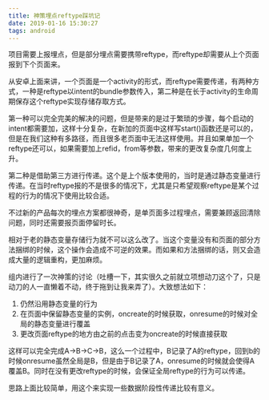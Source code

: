 ```yaml
---
title: 神策埋点reftype踩坑记
date: 2019-01-16 15:30:27
tags: android
---
```


项目需要上报埋点，但是部分埋点需要携带reftype，而reftype却需要从上个页面报到下个页面来。

从安卓上面来讲，一个页面是一个activity的形式，而reftype需要传递，有两种方式，一种是reftype以intent的bundle参数传入，第二种是在长于activity的生命周期保存这个reftype实现存储存取方式。

第一种可以完全完美的解决的问题，但是带来的是过于繁琐的步骤，每个启动的intent都需要加，这样十分复杂，在新加的页面中这样写start()函数还是可以的，但是在我们这种有多路径，而且很多老页面中无法这样使用。并且如果单加一个reftype还可以，如果需要加上refid，from等参数，带来的更改复杂度几何度上升。

第二种是借助第三方进行传递。这个是上个版本使用的，当时是通过静态变量进行传递。在当时reftype报的不是很多的情况下，尤其是只希望观察reftype是某个过程的行为的情况下使用比较合适。

不过新的产品每次的埋点方案都很神奇，是单页面多过程埋点，需要兼顾返回清除问题，同时还需要报页面停留时长。

相对于老的静态变量存储行为就不可以这么改了。当这个变量没有和页面的部分方法捆绑的时候，这个操作会造成不可逆的效果。而如果和方法捆绑的话，则又会造成大量的逻辑重构，更加麻烦。


组内进行了一次神策的讨论（吐槽一下，其实很久之前就立项想动刀这个了，只是动刀的人一直懒着不动，终于拖到让我来弄了）。大致想法如下：

1. 仍然沿用静态变量的行为
2. 在页面中保留静态变量的实例，oncreate的时候获取，onresume的时候对全局的静态变量进行覆盖
3. 更改页面reftype的地方由之前的点击变为oncreate的时候直接获取

这样可以完全完成A->B->C->B，这么一个过程中，B记录了A的reftype，回到b的时候onresume虽然全局是B，但是由于B记录了A，onresume的时候就会使得A覆盖B。同时在没有更改reftype的时候，会保证全局reftype的行为可以传递。

思路上面比较简单，用这个来实现一些数据阶段性传递比较有意义。